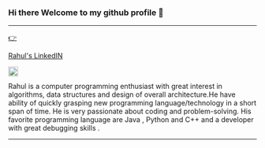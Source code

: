 ### Hi there Welcome to my github profile 👋

<hr>
<a href="https://www.linkedin.com/in/rnoulia/">
  👉 <p>Rahul's LinkedIN </p>
  <img align="left" alt="Rahul's LinkedIN" width="20px" src="https://raw.githubusercontent.com/peterthehan/peterthehan/master/assets/linkedin.svg" />
</a>

<br />

Rahul is a computer programming enthusiast with great interest in algorithms, data structures and design of overall architecture.He have ability of quickly grasping new programming language/technology in a short span of time. He is very passionate about coding and problem-solving. His favorite programming language are Java , Python and C++ and a developer with great debugging skills .

<hr>
<!--
**RahulNoulia/RahulNoulia** is a ✨ _special_ ✨ repository because its `README.md` (this file) appears on your GitHub profile.

Here are some ideas to get you started:

- 🔭 I’m currently working on ...
- 🌱 I’m currently learning ...
- 👯 I’m looking to collaborate on ...
- 🤔 I’m looking for help with ...
- 💬 Ask me about ...
- 📫 How to reach me: ...
- 😄 Pronouns: ...
- ⚡ Fun fact: ...
-->
